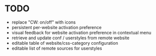 # TODO

- replace "CW: on/off" with icons
- persistent per-website activation preference
- visual feedback for website activation preference in contextual menu
- retrieve and update conf / userstyles from remote website
- editable table of website/css-category configuration
- editable list of remote sources for userstyles
